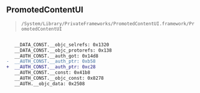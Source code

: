 ## PromotedContentUI

> `/System/Library/PrivateFrameworks/PromotedContentUI.framework/PromotedContentUI`

```diff

   __DATA_CONST.__objc_selrefs: 0x1320
   __DATA_CONST.__objc_protorefs: 0x138
   __AUTH_CONST.__auth_got: 0x14d8
-  __AUTH_CONST.__auth_ptr: 0xb58
+  __AUTH_CONST.__auth_ptr: 0xc28
   __AUTH_CONST.__const: 0x41b8
   __AUTH_CONST.__objc_const: 0x8278
   __AUTH.__objc_data: 0x2508

```
